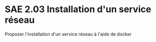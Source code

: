 # SAE 2.03 Installation d'un service réseau 
Proposer l'installation d'un service réseau à l'aide de docker
